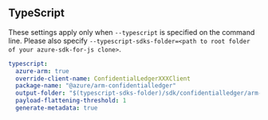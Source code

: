 ## TypeScript

These settings apply only when `--typescript` is specified on the command line.
Please also specify `--typescript-sdks-folder=<path to root folder of your azure-sdk-for-js clone>`.

```yaml $(typescript)
typescript:
  azure-arm: true
  override-client-name: ConfidentialLedgerXXXClient
  package-name: "@azure/arm-confidentialledger"
  output-folder: "$(typescript-sdks-folder)/sdk/confidentialledger/arm-confidentialledger"
  payload-flattening-threshold: 1
  generate-metadata: true
```
